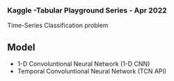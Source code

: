 
### Kaggle -Tabular Playground Series - Apr 2022

Time-Series Classification problem

## Model

- 1-D Convoluntional Neural Network (1-D CNN)
- Temporal Convoluntional Neural Network (TCN API)

